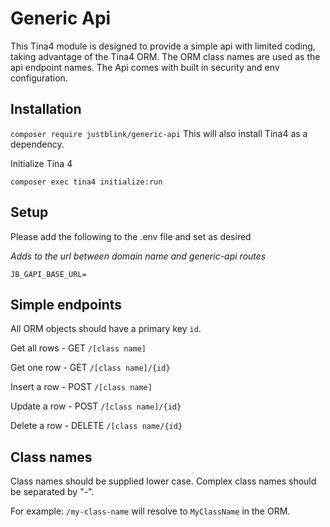 # Generic Api

This Tina4 module is designed to provide a simple api with limited coding, taking advantage of the Tina4 ORM. The ORM
class names are used as the api endpoint names. The Api comes with built in security and env configuration.

## Installation

`composer require justblink/generic-api` This will also install Tina4 as a dependency.

Initialize Tina 4

`composer exec tina4 initialize:run`

## Setup

Please add the following to the .env file and set as desired

*Adds to the url between domain name and generic-api routes*

`JB_GAPI_BASE_URL=`

## Simple endpoints

All ORM objects should have a primary key `id`.

Get all rows - GET `/[class name]`

Get one row - GET `/[class name]/{id}`

Insert a row - POST `/[class name]`

Update a row - POST `/[class name]/{id}`

Delete a row - DELETE `/[class name/{id}`

## Class names

Class names should be supplied lower case. Complex class names should be separated by "-".

For example:
`/my-class-name` will resolve to `MyClassName` in the ORM.